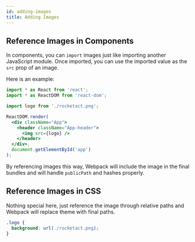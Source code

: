 ```yaml
---
id: adding-images
title: Adding Images
---
```


## Reference Images in Components

In components, you can `import` images just like importing another JavaScript module. Once imported, you can use the imported value as the `src` prop of an image.

Here is an example:

```jsx
import * as React from 'react';
import * as ReactDOM from 'react-dom';

import logo from './rocketact.png';

ReactDOM.render(
  <div className="App">
    <header className="App-header">
      <img src={logo} />
    </header>
  </div>,
  document.getElementById('app')
);
```

By referencing images this way, Webpack will include the image in the final bundles and will handle `publicPath` and hashes properly.

## Reference Images in CSS

Nothing special here, just reference the image through relative paths and Webpack will replace theme with final paths.

```css
.logo {
  background: url(./rocketact.png);
}
```